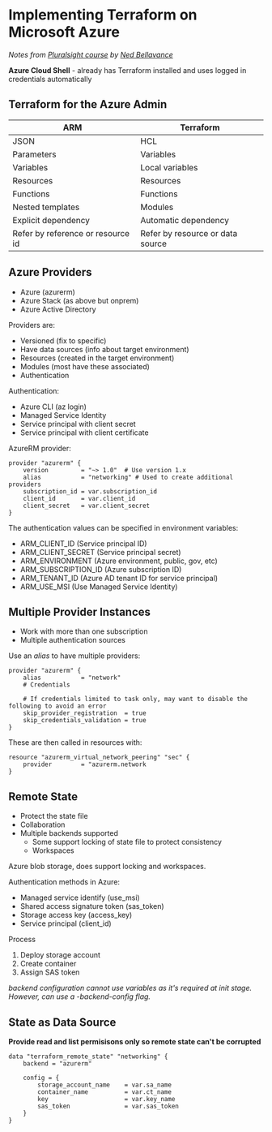 # Implementing Terraform on Microsoft Azure

*Notes from [Pluralsight course](https://www.pluralsight.com/courses/implementing-terraform-microsoft-azure) by [Ned Bellavance](https://twitter.com/Ned1313)*

**Azure Cloud Shell** - already has Terraform installed and uses logged in credentials automatically

## Terraform for the Azure Admin

| ARM                               | Terraform                        |
| --------------------------------- | -------------------------------- |
| JSON                              | HCL                              |
| Parameters                        | Variables                        |
| Variables                         | Local variables                  |
| Resources                         | Resources                        |
| Functions                         | Functions                        |
| Nested templates                  | Modules                          |
| Explicit dependency               | Automatic dependency             |
| Refer by reference or resource id | Refer by resource or data source |

## Azure Providers

- Azure (azurerm)
- Azure Stack (as above but onprem)
- Azure Active Directory

Providers are:

- Versioned (fix to specific)
- Have data sources (info about target environment)
- Resources (created in the target environment)
- Modules (most have these associated)
- Authentication 

Authentication:

- Azure CLI (az login)
- Managed Service Identity
- Service principal with client secret
- Service principal with client certificate

AzureRM provider:

```hcl
provider "azurerm" {
	version			= "~> 1.0"	# Use version 1.x
	alias			= "networking" # Used to create additional providers
	subscription_id	= var.subscription_id
	client_id		= var.client_id
	client_secret	= var.client_secret
}
```

The authentication values can be specified in environment variables:

- ARM_CLIENT_ID (Service principal ID)
- ARM_CLIENT_SECRET (Service principal secret)
- ARM_ENVIRONMENT (Azure environment, public, gov, etc)
- ARM_SUBSCRIPTION_ID (Azure subscription ID)
- ARM_TENANT_ID (Azure AD tenant ID for service principal)
- ARM_USE_MSI (Use Managed Service Identity)



## Multiple Provider Instances

- Work with more than one subscription
- Multiple authentication sources

Use an *alias* to have multiple providers:
```hcl
provider "azurerm" {
	alias			= "network"
	# Credentials

	# If credentials limited to task only, may want to disable the following to avoid an error
	skip_provider_registration 	= true
	skip_credentials_validation = true
}
```

These are then called in resources with:
```hcl
resource "azurerm_virtual_network_peering" "sec" {
	provider		= "azurerm.network 
}
```

## Remote State

- Protect the state file
- Collaboration
- Multiple backends supported
  - Some support locking of state file to protect consistency
  - Workspaces

Azure blob storage, does support locking and workspaces.

Authentication methods in Azure:

- Managed service identify (use_msi)
- Shared access signature token (sas_token)
- Storage access key (access_key)
- Service principal (client_id)

Process

1. Deploy storage account
2. Create container
3. Assign SAS token

*backend configuration cannot use variables as it's required at init stage.  However, can use a -backend-config flag.*

## State as Data Source

**Provide read and list permisisons only so remote state can't be corrupted**

```hcl
data "terraform_remote_state" "networking" {
	backend = "azurerm"

	config = {
		storage_account_name 	= var.sa_name
		container_name			= var.ct_name
		key						= var.key_name
		sas_token				= var.sas_token
	}
}
```